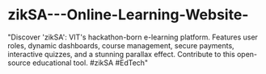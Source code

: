 # zikSA---Online-Learning-Website-
"Discover 'zikSA': VIT's hackathon-born e-learning platform. Features user roles, dynamic dashboards, course management, secure payments, interactive quizzes, and a stunning parallax effect. Contribute to this open-source educational tool. #zikSA #EdTech"
